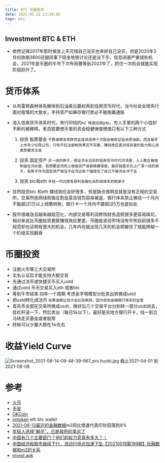 ```yaml
---
title: BTC 币圈投资
date: 2021-05-22 13:58:05
tags: btc
---
```

Investment  BTC & ETH
---

* 依然记得2017年那时候涨上天可惜自己没买也幸好自己没买，但是2020年3月份跌倒3800还跟同事下班坐地铁讨论还是没下手，信息闭塞严重错失机会，2021年是币圈的牛市下次布局要等到2022年了，抓住一次机会就能实现阶级跃升了。
 <!--more-->
# 货币体系
* 从布雷顿森林体系解体到石油美元霸权再到信用货币时代，当今社会全球央行面对疫情的大放水，手持资产如果存银行势必不能跑赢通胀

* 进入信用货币体系时代，央行印钱的`m2 增速远超gdp`，穷人手里的两个小钱却不断的被稀释，老百姓要想手里的资金稳健保值增值只有以下三种方式

  1. 投资 股票基金 `不靠谱难涨易跌而且连续涨停十次就会被收证监会质询函，而且每年上市多少垃圾公司，只吃不拉注册制改革还不完善，赚钱效应差对投资者的能力和心态素质要求太高`

  2. 投资 固定资产  `买一线的房子，假设洪水滔天的信用货币时代河流里，人人都在被强制留在河水里，若想要逆流而上增值资产或者稳健保值，最好就是买北上广深一线的房子，有房子作为固定资产相当于在河边有个锚拴住了自己不被河水冲下去`

  3. 投资 btc和eth  `年轻一代对原有获利金融社会阶级体系的掀桌子`

* 显然投资btc 和eth 赚钱效应会好很多，但是缺点很明显就是没有正规的交易所，交易所拔网线和做庄割韭菜且钱包容易被盗，银行体系禁止微信一个月内不能超过1万以上频繁转账，银行卡一个月内不要超过5万也是如此
* 股市很难涨且越来越规范化，内部交易等利润修饰财务造假很多更容易踩坑，相对来说比币圈投资更脏赚钱效应更差，币圈是波动市场没有牛熊目前很多不规范却也证明有很大的机会，几年内也就出现几天的机会把握住了就能跨越一个阶级实现翻身
# 币圈投资

* 注册火币等三大交易所
* 实名认证后才能支持大额交易
* 先通过法币或快捷买币买入ustd 
* 通过ustd 币币交易买入eth 或者btc
* 等到牛市结束 四年一个周期 考虑金字塔模型分批卖出转换成ustd
* 把ustd转化成法币 `如果金额比较大会比较麻烦，因为受到金融银行体系的监管`
* 首先币全部在交易所换成usdt，换好后几个交易平台分别转一部分usdt进去，低杠杆滚一下，然后卖出（每日5k以下），最好是去地方银行开卡，钱一到立马转走买基金或者股票
* 转账可以少量大额在1w左右
# 收益**Yield Curve**
![Screenshot_2021-08-14-09-48-39-967_pro.huobi.jpg](https://i.loli.net/2021/08/15/1beunMPR5ALgFEV.jpg)
截止2021-04-01 到2021-08-08
# 参考

* [火币](https://www.huobi.com/)
* [币安](https://www.binance.com/)
* [OKCoin](https://www.okcoin.com/)
* [imtoken](https://token.im/) eth btc wallet
* [2021-06-12最近的金融数据](https://www.youtube.com/watch?v=_ffQjIImKbk)m2同比增速代表印钞回落到8%
* [年轻人选择“躺平”，已是政府的幸运了](https://www.youtube.com/watch?v=s_ZXSgymL9U)
* [中国有几个主要部门？他们的权力究竟有多大？！](https://www.youtube.com/watch?v=_HxZZyd9E9Q)
* [中国经济和股市继续下行，流动行拐点加速下坠【20210519第199期】社融数据和m2的关系](https://www.youtube.com/watch?v=J_o6FAZDi9k)
* [invest apk](https://www.yxssp.com/27760.html)